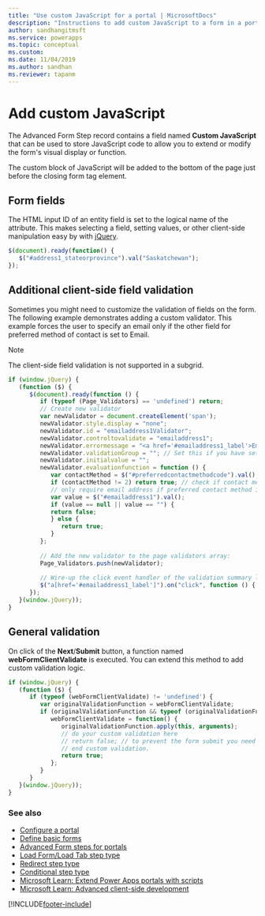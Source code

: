 ```yaml
---
title: "Use custom JavaScript for a portal | MicrosoftDocs"
description: "Instructions to add custom JavaScript to a form in a portal"
author: sandhangitmsft
ms.service: powerapps
ms.topic: conceptual
ms.custom: 
ms.date: 11/04/2019
ms.author: sandhan
ms.reviewer: tapanm
---
```


# Add custom JavaScript

The Advanced Form Step record contains a field named **Custom JavaScript** that can be used to store JavaScript code to allow you to extend or modify the form's visual display or function.

The custom block of JavaScript will be added to the bottom of the page just before the closing form tag element.

## Form fields

The HTML input ID of an entity field is set to the logical name of the attribute. This makes selecting a field, setting values, or other client-side manipulation easy by with [jQuery](https://jquery.com/).  

```JavaScript
$(document).ready(function() {
   $("#address1_stateorprovince").val("Saskatchewan");
});
```

## Additional client-side field validation
Sometimes you might need to customize the validation of fields on the form. The following example demonstrates adding a custom validator. This example forces the user to specify an email only if the other field for preferred method of contact is set to Email.

> [!NOTE]
> The client-side field validation is not supported in a subgrid.

```JavaScript
if (window.jQuery) {
   (function ($) {
      $(document).ready(function () {
         if (typeof (Page_Validators) == 'undefined') return;
         // Create new validator
         var newValidator = document.createElement('span');
         newValidator.style.display = "none";
         newValidator.id = "emailaddress1Validator";
         newValidator.controltovalidate = "emailaddress1";
         newValidator.errormessage = "<a href='#emailaddress1_label'>Email is a required field.</a>";
         newValidator.validationGroup = ""; // Set this if you have set ValidationGroup on the form
         newValidator.initialvalue = "";
         newValidator.evaluationfunction = function () {
            var contactMethod = $("#preferredcontactmethodcode").val();
            if (contactMethod != 2) return true; // check if contact method is not 'Email'.
            // only require email address if preferred contact method is email.
            var value = $("#emailaddress1").val();
            if (value == null || value == "") {
            return false;
            } else {
               return true;
            }
         };
 
         // Add the new validator to the page validators array:
         Page_Validators.push(newValidator);
 
         // Wire-up the click event handler of the validation summary link
         $("a[href='#emailaddress1_label']").on("click", function () { scrollToAndFocus('emailaddress1_label','emailaddress1'); });
      });
   }(window.jQuery));
}
```

## General validation

On click of the **Next**/**Submit** button, a function named **webFormClientValidate** is executed. You can extend this method to add custom validation logic.

```JavaScript
if (window.jQuery) {
   (function ($) {
      if (typeof (webFormClientValidate) != 'undefined') {
         var originalValidationFunction = webFormClientValidate;
         if (originalValidationFunction && typeof (originalValidationFunction) == "function") {
            webFormClientValidate = function() {
               originalValidationFunction.apply(this, arguments);
               // do your custom validation here
               // return false; // to prevent the form submit you need to return false
               // end custom validation.
               return true;
            };
         }
      }
   }(window.jQuery));
}
```
### See also

- [Configure a portal](configure-portal.md)  
- [Define basic forms](entity-forms.md)  
- [Advanced Form steps for portals](web-form-steps.md)  
- [Load Form/Load Tab step type](load-form-step.md)  
- [Redirect step type](add-redirect-step.md)  
- [Conditional step type](add-conditional-step.md)
- [Microsoft Learn: Extend Power Apps portals with scripts](https://docs.microsoft.com/learn/modules/extend-power-app-portals/3-portal-javascript)
- [Microsoft Learn: Advanced client-side development](https://docs.microsoft.com/learn/modules/extend-power-app-portals/5-advanced-portal-development)


[!INCLUDE[footer-include](../../../includes/footer-banner.md)]